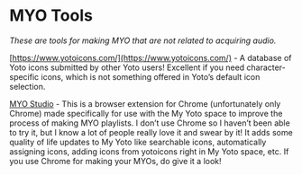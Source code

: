 # MYO Tools

*These are tools for making MYO that are not related to acquiring audio.*

[https://www.yotoicons.com/](https://www.yotoicons.com/) - A database of Yoto icons submitted by other Yoto users! Excellent if you need character-specific icons, which is not something offered in Yoto’s default icon selection.
  
[MYO Studio](https://chromewebstore.google.com/detail/myo-studio/olloopaapdodegpcacjmgdjaphggfgoj) - This is a browser extension for Chrome (unfortunately only Chrome) made specifically for use with the My Yoto space to improve the process of making MYO playlists. I don’t use Chrome so I haven’t been able to try it, but I know a lot of people really love it and swear by it! It adds some quality of life updates to My Yoto like searchable icons, automatically assigning icons, adding icons from yotoicons right in My Yoto space, etc. If you use Chrome for making your MYOs, do give it a look!